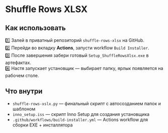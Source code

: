 
# Shuffle Rows XLSX

## Как использовать

1️⃣ Залей в приватный репозиторий `shuffle-rows-xlsx` на GitHub.  
2️⃣ Перейди во вкладку **Actions**, запусти workflow `Build Installer`.  
3️⃣ После завершения забери готовый `Setup_ShuffleRowsXlsx.exe` в артефактах.  
4️⃣ Настя запускает установщик — выбирает папку, ярлык появляется на рабочем столе.  

## Что внутри
- `shuffle-rows-xslx.py` — финальный скрипт с автосозданием папок и шаблоном  
- `inno_setup.iss` — скрипт Inno Setup для создания установщика  
- `.github/workflows/build-installer.yml` — Actions workflow для сборки EXE + инсталлятора
